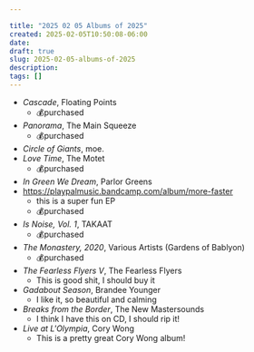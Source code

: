 ```yaml
---

title: "2025 02 05 Albums of 2025"
created: 2025-02-05T10:50:08-06:00
date:
draft: true
slug: 2025-02-05-albums-of-2025
description:
tags: []
---
```


- _Cascade_, Floating Points
  - 💰purchased
- _Panorama_, The Main Squeeze
  - 💰purchased
- _Circle of Giants_, moe.
- _Love Time_, The Motet
  - 💰purchased
- _In Green We Dream_, Parlor Greens
- https://playpalmusic.bandcamp.com/album/more-faster
  - this is a super fun EP
  - 💰purchased
- _Is Noise, Vol. 1_, TAKAAT
  - 💰purchased
- _The Monastery, 2020_, Various Artists (Gardens of Bablyon)
  - 💰purchased
- _The Fearless Flyers V_, The Fearless Flyers
  - This is good shit, I should buy it
- _Gadabout Season_, Brandee Younger
  - I like it, so beautiful and calming
- _Breaks from the Border_, The New Mastersounds
  - I think I have this on CD, I should rip it!
- _Live at L'Olympia_, Cory Wong
  - This is a pretty great Cory Wong album!
